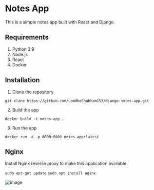 # Notes App
This is a simple notes app built with React and Django.

## Requirements
1. Python 3.9
2. Node.js
3. React
4. Docker

## Installation
1. Clone the repository
```
git clone https://github.com/LondheShubham153/django-notes-app.git
```

2. Build the app
```
docker build -t notes-app .
```

3. Run the app
```
docker run -d -p 8000:8000 notes-app:latest
```

## Nginx

Install Nginx reverse proxy to make this application available

`sudo apt-get update`
`sudo apt install nginx`

![image](https://github.com/suryaadev/django-notes-app/assets/47253310/75f863f1-ba6f-47b7-b67c-4ca9ffa51855)
